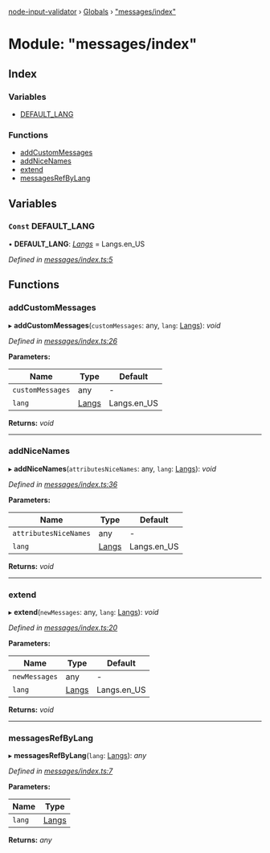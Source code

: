 [node-input-validator](../README.md) › [Globals](../globals.md) › ["messages/index"](_messages_index_.md)

# Module: "messages/index"

## Index

### Variables

* [DEFAULT_LANG](_messages_index_.md#const-default_lang)

### Functions

* [addCustomMessages](_messages_index_.md#addcustommessages)
* [addNiceNames](_messages_index_.md#addnicenames)
* [extend](_messages_index_.md#extend)
* [messagesRefByLang](_messages_index_.md#messagesrefbylang)

## Variables

### `Const` DEFAULT_LANG

• **DEFAULT_LANG**: *[Langs](../enums/_contracts_.langs.md)* = Langs.en_US

*Defined in [messages/index.ts:5](https://github.com/bitnbytesio/node-input-validator/blob/f6990fa/src/messages/index.ts#L5)*

## Functions

###  addCustomMessages

▸ **addCustomMessages**(`customMessages`: any, `lang`: [Langs](../enums/_contracts_.langs.md)): *void*

*Defined in [messages/index.ts:26](https://github.com/bitnbytesio/node-input-validator/blob/f6990fa/src/messages/index.ts#L26)*

**Parameters:**

Name | Type | Default |
------ | ------ | ------ |
`customMessages` | any | - |
`lang` | [Langs](../enums/_contracts_.langs.md) | Langs.en_US |

**Returns:** *void*

___

###  addNiceNames

▸ **addNiceNames**(`attributesNiceNames`: any, `lang`: [Langs](../enums/_contracts_.langs.md)): *void*

*Defined in [messages/index.ts:36](https://github.com/bitnbytesio/node-input-validator/blob/f6990fa/src/messages/index.ts#L36)*

**Parameters:**

Name | Type | Default |
------ | ------ | ------ |
`attributesNiceNames` | any | - |
`lang` | [Langs](../enums/_contracts_.langs.md) | Langs.en_US |

**Returns:** *void*

___

###  extend

▸ **extend**(`newMessages`: any, `lang`: [Langs](../enums/_contracts_.langs.md)): *void*

*Defined in [messages/index.ts:20](https://github.com/bitnbytesio/node-input-validator/blob/f6990fa/src/messages/index.ts#L20)*

**Parameters:**

Name | Type | Default |
------ | ------ | ------ |
`newMessages` | any | - |
`lang` | [Langs](../enums/_contracts_.langs.md) | Langs.en_US |

**Returns:** *void*

___

###  messagesRefByLang

▸ **messagesRefByLang**(`lang`: [Langs](../enums/_contracts_.langs.md)): *any*

*Defined in [messages/index.ts:7](https://github.com/bitnbytesio/node-input-validator/blob/f6990fa/src/messages/index.ts#L7)*

**Parameters:**

Name | Type |
------ | ------ |
`lang` | [Langs](../enums/_contracts_.langs.md) |

**Returns:** *any*
